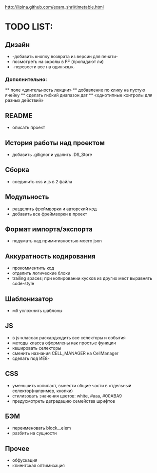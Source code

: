 http://lipina.github.com/exam_shri/timetable.html

# TODO LIST:

## Дизайн
* -добавить кнопку возврата из версии для печати-
* посмотреть на скролы в FF (пропадают ли)
* -перевести все на один язык-
### Дополнительно: 
** поле «длительность лекции» 
** добавление по клику на пустую ячейку
** сделать гибкий диапазон дат
** «однотипные контролы для разных действий»

## README
* описать проект

## История работы над проектом
* добавить .gitignor и удалить .DS_Store

## Сборка
* соединить css и js в 2 файла

## Модульность
* разделить фреймворки и авторский код
* добавить все фреймворки в проект

## Формат импорта/экспорта
* подумать над примитивностью моего json

## Аккуратность кодирования
* прокомментить код
* отделить логические блоки
* trailing spaces; при копировании кусков из других мест выравнять code-style

## Шаблонизатор
* мб усложнить шаблоны 

## JS
* в js-классах расхардкодить все селекторы и события
* методы класса оформлены как простые функции
* кешировать селекторы
* сменить назнания CELL_MANAGER на CellManager
* сделать под ИЕ8- 

## CSS
* уменьшить копипаст, вынести общие части в отдельный селектор(например, кнопки)
* стилизовать значения цветов: white, #aaa, #00ABA9
* предусмотреть деградацию семейства шрифтов

## БЭМ
* переименовать block__elem
* разбить на сущности

## Прочее
* обфускация
* клиентская оптимизация 